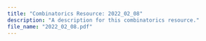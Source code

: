 ```yaml
---
title: "Combinatorics Resource: 2022_02_08"
description: "A description for this combinatorics resource."
file_name: "2022_02_08.pdf"
---
```

